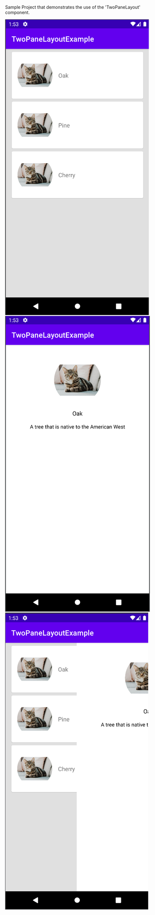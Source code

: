 Sample Project that demonstrates the use of the  'TwoPaneLayout' component.


![alt text](https://github.com/oguzhanaslann/TwoPaneLayoutExample/blob/master/SampleImg/sample_1.png)
![alt text](https://github.com/oguzhanaslann/TwoPaneLayoutExample/blob/master/SampleImg/sample_2.png)
![alt text](https://github.com/oguzhanaslann/TwoPaneLayoutExample/blob/master/SampleImg/sample_3.png)
